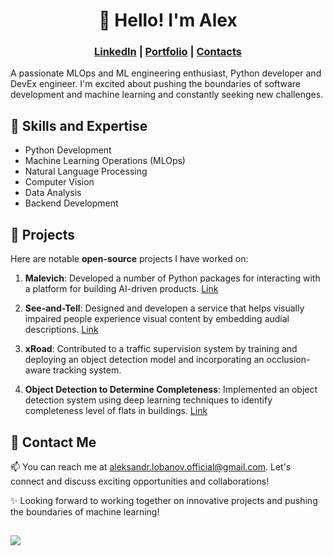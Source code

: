 <div align="center"><h1>👋 Hello! I'm Alex</h1></div>

<div align="center">
<h3><a href="https://www.linkedin.com/in/aleksandr-lobanov-366893273/">LinkedIn</a> | <a href="https://storage.yandexcloud.net/alobanov-personal/Aleksandr_Lobanov_April2024.pdf">Portfolio</a> | <a href="https://alobanov.space">Contacts</a></h3></div>

A passionate MLOps and ML engineering enthusiast, Python developer and DevEx engineer. I'm excited about pushing the boundaries of software development and machine learning and constantly seeking new challenges. 

## 🧠 Skills and Expertise

- Python Development
- Machine Learning Operations (MLOps)
- Natural Language Processing
- Computer Vision
- Data Analysis
- Backend Development

## 💼 Projects

Here are notable **open-source** projects I have worked on:

1. **Malevich**: Developed a number of Python packages for interacting with a platform for building AI-driven products. [Link](https://github.com/MalevichAI/)

2. **See-and-Tell**: Designed and developen a service that helps visually impaired people experience visual content by embedding audial descriptions. [Link](https://github.com/teexone/see-and-tell)

3. **xRoad**: Contributed to a traffic supervision system by training and deploying an object detection model and incorporating an occlusion-aware tracking system. 

4. **Object Detection to Determine Completeness**: Implemented an object detection system using deep learning techniques to identify completeness level of flats in buildings. [Link](https://github.com/orgs/voyager-108/repositories)


## 📘 Contact Me

📫 You can reach me at [aleksandr.lobanov.official@gmail.com](aleksandr.lobanov.official@gmail.com). Let's connect and discuss exciting opportunities and collaborations!

✨ Looking forward to working together on innovative projects and pushing the boundaries of machine learning!

##
<a href="https://visitorbadge.io/status?path=https%3A%2F%2Fgithub.com%2Fteexone%2Fteexone%2F"><img src="https://api.visitorbadge.io/api/visitors?path=https%3A%2F%2Fgithub.com%2Fteexone%2Fteexone%2F&labelColor=%23ff8a65&countColor=%23555555"/></a>


